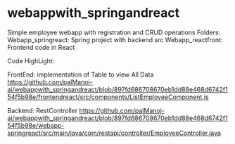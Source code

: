 # webappwith_springandreact
Simple employee webapp with registration and CRUD operations 
Folders:
Webapp_springreact: Spring project with backend src
Webapp_reactfront: Frontend code in React


Code HighLight: 

FrontEnd: implementation of Table to view All Data 
https://github.com/palManoj-ai/webappwith_springandreact/blob/897fd686708670eb1dd88e468d6742f154f5b98e/frontendreact/src/components/ListEmployeeComponent.js


Backend: RestController 
https://github.com/palManoj-ai/webappwith_springandreact/blob/897fd686708670eb1dd88e468d6742f154f5b98e/webapp-springreact/src/main/java/com/restapi/controller/EmployeeController.java
